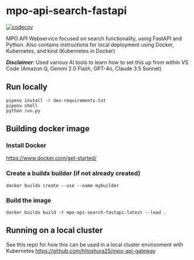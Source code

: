 # mpo-api-search-fastapi
[![codecov](https://codecov.io/gh/hitoshura25/mpo-api-search-fastapi/graph/badge.svg?token=vmqMahhHtl)](https://codecov.io/gh/hitoshura25/mpo-api-search-fastapi)

MPO API Webservice focused on search functionality, using FastAPI and Python.
Also contains instructions for local deployment using Docker, Kubernetes, and kind (Kubernetes in Docker)

***Disclaimer***: Used various AI tools to learn how to set this up from within VS Code (Amazon Q, Gemini 2.0 Flash, GPT-4o, Claude 3.5 Sonnet) 

## Run locally
```
pipenv install -r dev-requirements.txt
pipenv shell
python run.py
```

## Building docker image
### Install Docker
https://www.docker.com/get-started/

### Create a buildx builder (if not already created)
`docker buildx create --use --name mybuilder`

### Build the image
`docker buildx build -t mpo-api-search-fastapi:latest --load .`

## Running on a local cluster
See this repo for how this can be used in a local cluster environment with Kubernetes
https://github.com/hitoshura25/mpo-api-gateway